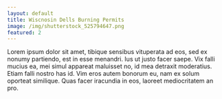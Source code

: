 ```yaml
---
layout: default
title: Wiscnosin Dells Burning Permits
image: /img/shutterstock_525794647.png
featured: 2
---
```

Lorem ipsum dolor sit amet, tibique sensibus vituperata ad eos, sed ex nonumy partiendo, est in esse menandri. Ius ut justo facer saepe. Vix falli mucius ea, mei simul appareat maluisset no, id mea detraxit moderatius. Etiam falli nostro has id. Vim eros autem bonorum eu, nam ex solum oporteat similique. Quas facer iracundia in eos, laoreet mediocritatem an pro.